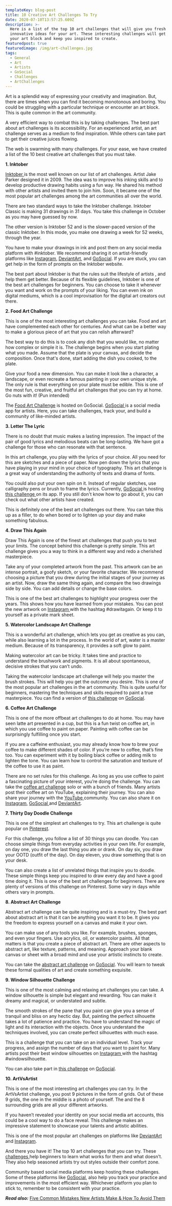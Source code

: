 ```yaml
---
templateKey: blog-post
title: 10 Creative Art Challenges To Try
date: 2020-07-10T13:57:25.609Z
description: >-
  Here is a list of the top 10 art challenges that will give you fresh and
  innovative ideas for your art. These interesting challenges will get rid of
  your art block and keep you inspired to create.
featuredpost: true
featuredimage: /img/art-challenges.jpg
tags:
  - General
  - Art
  - Artists
  - GoSocial
  - Challenges
  - ArtChallenges
---
```

Art is a splendid way of expressing your creativity and imagination. But, there are times when you can find it becoming monotonous and boring. You could be struggling with a particular technique or encounter an art block. This is quite common in the art community.

A very efficient way to combat this is by taking challenges. The best part about art challenges is its accessibility. For an experienced artist, an art challenge serves as a medium to find inspiration. While others can take part to get their creative juices flowing.

The web is swarming with many challenges. For your ease, we have created a list of the 10 best creative art challenges that you must take.

**1. Inktober**

[Inktober ](https://inktober.com/)is the most well known on our list of art challenges. Artist Jake Parker designed it in 2009. The idea was to improve his inking skills and to develop productive drawing habits using a fun way. He shared his method with other artists and invited them to join him. Soon, it became one of the most popular art challenges among the art communities all over the world.

There are two standard ways to take the Inktober challenge. Inktober Classic is making 31 drawings in 31 days. You take this challenge in October as you may have guessed by now.

The other version is Inktober 52 and is the slower-paced version of the classic Inktober. In this mode, you make one drawing a week for 52 weeks, through the year.

You have to make your drawings in ink and post them on any social media platform with #inktober. We recommend sharing it on artist-friendly platforms like [Instagram](https://www.instagram.com/), [DeviantArt](https://www.deviantart.com/), and [GoSocial](https://www.getgosocial.app/). If you are stuck, you can get help in the form of prompts on the Inktober website.

The best part about Inktober is that the rules suit the lifestyle of artists , and help them get better. Because of its flexible guidelines, Inktober is one of the best art challenges for beginners. You can choose to take it whenever you want and work on the prompts of your liking. You can even ink on digital mediums, which is a cool improvisation for the digital art creators out there.

**2. Food Art Challenge**

This is one of the most interesting art challenges you can take. Food and art have complemented each other for centuries. And what can be a better way to make a glorious piece of art that you can relish afterward?

The best way to do this is to cook any dish that you would like, no matter how complex or simple it is. The challenge begins when you start plating what you made. Assume that the plate is your canvas, and decide the composition. Once that's done, start adding the dish you cooked, to the plate.

Give your food a new dimension. You can make it look like a character, a landscape, or even recreate a famous painting in your own unique style. The only rule is that everything on your plate must be edible. This is one of the most fun, creative, and fruitful art challenges that you can try at home. Go nuts with it! (Pun intended)

The [Food Art Challenge](https://getgosocial.app/blog/2020-05-16-Food-Art-Challenge/) is hosted on GoSocial. [GoSocial ](https://www.getgosocial.app/)is a social media app for artists. Here, you can take challenges, track your, and build a community of like-minded artists.

**3. Letter The Lyric**

There is no doubt that music makes a lasting impression. The impact of the pair of good lyrics and melodious beats can be long-lasting. We have got a challenge for those who can resonate with that sentence.

In this art challenge, you play with the lyrics of your choice. All you need for this are sketches and a piece of paper. Now pen down the lyrics that you have playing in your mind in your choice of typography. This art challenge is a great way of understanding the authority of texts and drama of fonts.

You could also put your own spin on it. Instead of regular sketches, use calligraphy pens or brush to frame the lyrics. Currently, [GoSocial ](https://www.getgosocial.app/)is hosting [this challenge ](https://getgosocial.app/blog/2020-05-16-Letter-the-Lyric-Art-Challenge/)on its app. If you still don't know how to go about it, you can check out what other artists have created.

This is definitely one of the best art challenges out there. You can take this up as a filler, to do when bored or to lighten up your day and make something fabulous.

**4. Draw This Again**

Draw This Again is one of the finest art challenges that push you to test your limits. The concept behind this challenge is pretty simple. This art challenge gives you a way to think in a different way and redo a cherished masterpiece.

Take any of your completed artwork from the past. This artwork can be an intense portrait, a goofy sketch, or your favorite character. We recommend choosing a picture that you drew during the initial stages of your journey as an artist. Now, draw the same thing again, and compare the two drawings side by side. You can add details or change the base colors.

This is one of the best art challenges to highlight your progress over the years. This shows how you have learned from your mistakes. You can post the new artwork on [Instagram ](https://www.instagram.com/)with the hashtag #drawitagain. Or keep it to yourself as a private mark sheet.

**5. Watercolor Landscape Art Challenge**

This is a wonderful art challenge, which lets you get as creative as you can, while also learning a lot in the process. In the world of art, water is a master medium. Because of its transparency, it provides a soft glow to paint.

Making watercolor art can be tricky. It takes time and practice to understand the brushwork and pigments. It is all about spontaneous, decisive strokes that you can’t undo.

Taking the watercolor landscape art challenge will help you master the brush strokes. This will help you get the outcome you desire. This is one of the most popular art challenges in the art community. This is quite useful for beginners, mastering the techniques and skills required to paint a true masterpiece. You can find a version of [this challenge](https://getgosocial.app/blog/2020-05-16-Watercolor-landscape-Art-Challenge/) on [GoSocial](https://www.getgosocial.app/).

**6. Coffee Art Challenge**

This is one of the more offbeat art challenges to do at home. You may have seen latte art presented in a cup, but this is a fun twist on coffee art, in which you use coffee to paint on paper. Painting with coffee can be surprisingly fulfilling once you start.

If you are a caffeine enthusiast, you may already know how to brew your coffee to make different shades of color. If you’re new to coffee, that’s fine too. You can experiment with it by boiling black coffee or adding milk to lighten the tone. You can learn how to control the saturation and texture of the coffee to use it as paint.

There are no set rules for this challenge. As long as you use coffee to paint a fascinating picture of your interest, you’re doing the challenge. You can take the [coffee art challenge](https://getgosocial.app/blog/2020-06-24-Painting-with-Coffee-Art-Challenge/) solo or with a bunch of friends. Many artists post their coffee art on YouTube, explaining their journey. You can also share your journey with the [YouTube ](https://www.youtube.com/)community. You can also share it on [Instagram](https://www.instagram.com/), [GoSocial ](https://www.getgosocial.app/)and [DeviantArt](https://www.deviantart.com/).

**7. Thirty Day Doodle Challenge**

This is one of the simplest art challenges to try. This art challenge is quite popular on [Pinterest](https://www.pinterest.com/).

For this challenge, you follow a list of 30 things you can doodle. You can choose simple things from everyday activities in your own life. For example, on day one, you draw the last thing you ate or drank.  On day six, you draw your OOTD (outfit of the day). On day eleven, you draw something that is on your desk.

You can also create a list of unrelated things that inspire you to doodle. These simple things keep you inspired to draw every day and have a good time doing it. This is one of the best art challenges for beginners. There are plenty of versions of this challenge on Pinterest. Some vary in days while others vary in prompts.

**8. Abstract Art Challenge**

Abstract art challenge can be quite inspiring and is a must-try. The best part about abstract art is that it can be anything you want it to be. It gives you the freedom to express yourself on a canvas and make it your own.

You can make use of any tools you like. For example, brushes, sponges, and even your fingers. Use acrylics, oil, or watercolor paints. All that matters is that you create a piece of abstract art. There are other aspects to abstract art, like texture, patterns, and meaning. Approach your blank canvas or sheet with a broad mind and use your artistic instincts to create.

You can take the [abstract art challenge](https://getgosocial.app/blog/2020-06-19-Abstract-Art-Challenge/) on [GoSocial](https://www.getgosocial.app/). You will learn to tweak these formal qualities of art and create something exquisite.

**9. Window Silhouette Challenge**

This is one of the most calming and relaxing art challenges you can take. A window silhouette is simple but elegant and rewarding. You can make it dreamy and magical, or understated and subtle.

The smooth strokes of the pane that you paint can give you a sense of tranquil and bliss on any hectic day. But, painting the perfect silhouette takes a lot of patience and practice. You have to understand the magic of light and its interaction with the objects. Once you understand the techniques involved, you can create perfect silhouettes with much ease.

This is a challenge that you can take on an individual level. Track your progress, and assign the number of days that you want to paint for. Many artists post their best window silhouettes on [Instagram ](https://www.instagram.com/)with the hashtag #windowsilhouette.

You can also take part in [this challenge](https://getgosocial.app/blog/2020-04-18-Window-Silhouette-Photography-Challenge//) on [GoSocial](https://www.getgosocial.app/).

**10. ArtVsArtist**

This is one of the most interesting art challenges you can try. In the ArtVsArtist challenge, you post 9 pictures in the form of grids. Out of these 9 grids, the one in the middle is a photo of yourself. The and the 8 surrounding grids are all your different artworks.

If you haven’t revealed your identity on your social media art accounts, this could be a cool way to do a face reveal. This challenge makes an impressive statement to showcase your talents and artistic abilities.

This is one of the most popular art challenges on platforms like [DeviantArt ](https://www.deviantart.com/)and [Instagram](https://www.instagram.com/).

And there you have it! The top 10 art challenges that you can try. These [challenges ](https://getgosocial.app/tags/challenge/)help beginners to learn what works for them and what doesn't. They also help seasoned artists try out styles outside their comfort zone.

Community based social media platforms keep hosting these challenges. Some of these platforms like [GoSocial](https://www.getgosocial.app/), also help you track your practice and improvements in the most efficient way. Whichever platform you plan to stick to, remember to be consistent with your practice.

**_Read also:_** [Five Common Mistakes New Artists Make & How To Avoid Them](https://www.getgosocial.app/blog/2020-07-10-5-common-mistakes-new-artists-make-how-to-avoid-them/)
